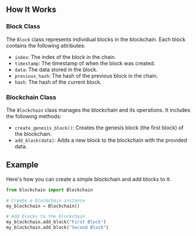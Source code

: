 
## How It Works

### Block Class

The `Block` class represents individual blocks in the blockchain. Each block contains the following attributes:

- `index`: The index of the block in the chain.
- `timestamp`: The timestamp of when the block was created.
- `data`: The data stored in the block.
- `previous_hash`: The hash of the previous block in the chain.
- `hash`: The hash of the current block.

### Blockchain Class

The `Blockchain` class manages the blockchain and its operations. It includes the following methods:

- `create_genesis_block()`: Creates the genesis block (the first block) of the blockchain.
- `add_block(data)`: Adds a new block to the blockchain with the provided data.

## Example

Here's how you can create a simple blockchain and add blocks to it:

```python
from blockchain import Blockchain

# Create a blockchain instance
my_blockchain = Blockchain()

# Add blocks to the blockchain
my_blockchain.add_block("First Block")
my_blockchain.add_block("Second Block")
